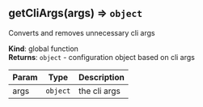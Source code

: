<a name="getCliArgs"></a>

## getCliArgs(args) ⇒ <code>object</code>
Converts and removes unnecessary cli args

**Kind**: global function  
**Returns**: <code>object</code> - configuration object based on cli args  

| Param | Type | Description |
| --- | --- | --- |
| args | <code>object</code> | the cli args |

